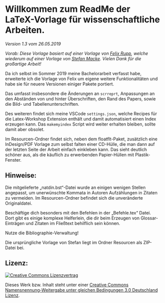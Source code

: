 
# Willkommen zum ReadMe der LaTeX-Vorlage für wissenschaftliche Arbeiten.
*Version 1.3 vom 26.05.2019*

*Vorab: Diese Vorlage basiert auf einer Vorlage von [Felix Rupp](http://www.felixrupp.com/de/), welche wiederum auf einer Vorlage von [Stefan Macke](http://blog.stefan-macke.com/2009/04/24/latex-vorlage-fuer-meine-masterarbeit-an-der-ohm-hochschule-nuernberg/). Vielen Dank für die großartige Arbeit!*


Da ich selbst im Sommer 2019 meine Bachelorarbeit verfasst habe, erweiterte ich die Vorlage von Felix um eigene weitere Funktionalitäten und habe sie für neuere Versionen einiger Pakete portiert. 

Das umfasst insbesondere die Änderungen an `scrreprt`, Anpassungen an den Abständen von und hinter Überschriften, den Rand des Papers, sowie die Bild- und Tabellenunterschriften.

Des weiteren findet sich meine VSCode `settings.json`, welche Recipes für die Latex-Workshop Extension enthält und damit automatisiert einen Index erzeugen kann. Das `makemyindex` Script wird weiter erhalten bleiben, sollte damit aber obsolet.

Im Resourcen-Ordner findet sich, neben dem floatflt-Paket, zusätzlich eine InDesign/PDF Vorlage zum selbst falten einer CD-Hülle, die man dann auf der letzten Seite der Arbeit einfach einkleben kann. Das sieht deutlich schöner aus, als die käuflich zu erwerbenden Papier-Hüllen mit Plastik-Fenster.


## Hinweise:

Die mitgelieferte „natdin.bst“-Datei wurde an einigen wenigen Stellen angepasst, um unerwünschte Kommata in Autoren Aufzählungen in Zitaten zu vermeiden. Im Resourcen-Ordner befindet sich die unveränderte Originaldatei.


Beschäftige dich besonders mit den Befehlen in der „Befehle.tex“ Datei. Dort gibt es einige komplexe Helferlein, die dir beim Erzeugen von Glossar-Einträgen und Zitaten im Fließtext behilflich sein können.


Nutze die Bibliographie-Verwaltung! 


Die ursprüngliche Vorlage von Stefan liegt im Ordner Resourcen als ZIP-Datei bei.



## Lizenz:

[![Creative Commons Lizenzvertrag](http://i.creativecommons.org/l/by-sa/3.0/de/88x31.png)](http://creativecommons.org/licenses/by-sa/3.0/de/)

Dieses Werk bzw. Inhalt steht unter einer [Creative Commons Namensnennung-Weitergabe unter gleichen Bedingungen 3.0 Deutschland Lizenz](http://creativecommons.org/licenses/by-sa/3.0/de/).
